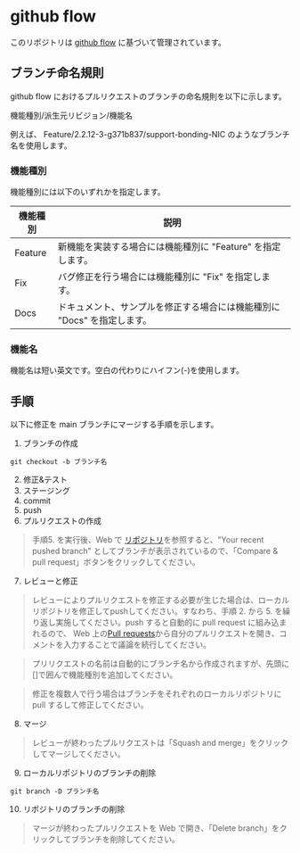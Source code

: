 # github flow
このリポジトリは [github flow](https://gist.github.com/Gab-km/3705015) に基づいて管理されています。

## ブランチ命名規則
github flow におけるプルリクエストのブランチの命名規則を以下に示します。

機能種別/派生元リビジョン/機能名

例えば、 Feature/2.2.12-3-g371b837/support-bonding-NIC のようなブランチ名を使用します。

### 機能種別
機能種別には以下のいずれかを指定します。

|機能種別|説明|
|----|----|
|Feature|新機能を実装する場合には機能種別に "Feature" を指定します。|
|Fix|バグ修正を行う場合には機能種別に "Fix" を指定します。|
|Docs|ドキュメント、サンプルを修正する場合には機能種別に "Docs" を指定します。|

### 機能名
機能名は短い英文です。空白の代わりにハイフン(-)を使用します。


## 手順
以下に修正を main ブランチにマージする手順を示します。

1. ブランチの作成
```shell
git checkout -b ブランチ名
```
2. 修正&テスト
1. ステージング
1. commit
1. push
1. プルリクエストの作成

> 手順5. を実行後、Web で [リポジトリ](https://github.com/procube-open/hive-builder)を参照すると、"Your recent pushed branch" としてブランチが表示されているので、「Compare & pull request」ボタンをクリックしてください。

7.  レビューと修正

> レビューによりプルリクエストを修正する必要が生じた場合は、ローカルリポジトリを修正してpushしてください。すなわち、手順 2. から 5. を繰り返し実施してください。push すると自動的に pull request に組み込まれるので、 Web 上の[Pull requests](https://github.com/procube-open/hive-builder/pulls)から自分のプルリクエストを開き、コメントを入力することで議論を続行してください。

> プリリクエストの名前は自動的にブランチ名から作成されますが、先頭に[]で囲んで機能種別を追加してください。

> 修正を複数人で行う場合はブランチをそれぞれのローカルリポジトリに pull するして修正してください。

8. マージ
> レビューが終わったプルリクエストは「Squash and merge」をクリックしてマージしてください。
9. ローカルリポジトリのブランチの削除
```shell
git branch -D ブランチ名
```
10. リポジトリのブランチの削除
> マージが終わったプルリクエストを Web で開き、「Delete branch」をクリックしてブランチを削除してください。
